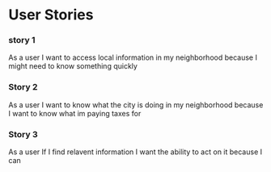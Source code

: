 # User Stories

### story 1
As a user
I want to access local information in my neighborhood
because I might need to know something quickly

### Story 2
As a user
I want to know what the city is doing in my neighborhood
because I want to know what im paying taxes for

### Story 3
As a user
If I find relavent information
I want the ability to act on it
because I can